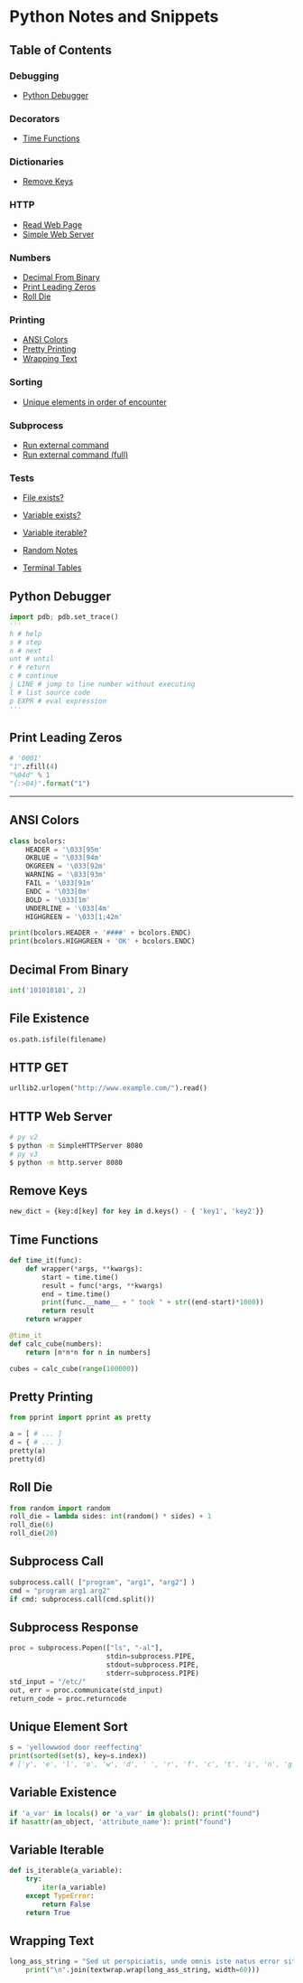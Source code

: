 # Python Notes and Snippets

## Table of Contents

### Debugging
  * [Python Debugger](#python-debugger)
### Decorators
  * [Time Functions](#time-functions)
### Dictionaries
  * [Remove Keys](#remove-keys)
### HTTP
  * [Read Web Page](#http-get)
  * [Simple Web Server](#http-web-server)
### Numbers
  * [Decimal From Binary](#decimal-from-binary)
  * [Print Leading Zeros](#print-leading-zeros)
  * [Roll Die](#roll-die)
### Printing
  * [ANSI Colors](#ansi-colors)
  * [Pretty Printing](#pretty-printing)
  * [Wrapping Text](#wrapping-text)
### Sorting
  * [Unique elements in order of encounter](#unique-element-sort)
### Subprocess
  * [Run external command](#subprocess-call)
  * [Run external command (full)](#subprocess-response)
### Tests
  * [File exists?](#file-existence)
  * [Variable exists?](#variable-existence)
  * [Variable iterable?](#variable-iterable)

* [Random Notes](notes.py)
* [Terminal Tables](terminal_tables.md)

## Python Debugger

```python
import pdb; pdb.set_trace()
'''
h # help
s # step
n # next
unt # until
r # return
c # continue
j LINE # jump to line number without executing
l # list source code
p EXPR # eval expression
'''
```

## Print Leading Zeros

```python
# '0001'
"1".zfill(4)
"%04d" % 1
"{:>04}".format("1")

```
----

## ANSI Colors

```python
class bcolors:
    HEADER = '\033[95m'
    OKBLUE = '\033[94m'
    OKGREEN = '\033[92m'
    WARNING = '\033[93m'
    FAIL = '\033[91m'
    ENDC = '\033[0m'
    BOLD = '\033[1m'
    UNDERLINE = '\033[4m'
    HIGHGREEN = '\033[1;42m'

print(bcolors.HEADER + '####' + bcolors.ENDC)
print(bcolors.HIGHGREEN + 'OK' + bcolors.ENDC)
```

## Decimal From Binary

```python
int('101010101', 2)
```

## File Existence

```python
os.path.isfile(filename)
```

## HTTP GET

```python
urllib2.urlopen("http://www.example.com/").read()
```

## HTTP Web Server

```bash
# py v2
$ python -m SimpleHTTPServer 8080
# py v3
$ python -m http.server 8080
```

## Remove Keys

```python
new_dict = {key:d[key] for key in d.keys() - { 'key1', 'key2'}}
```

## Time Functions

```python
def time_it(func):
    def wrapper(*args, **kwargs):
        start = time.time()
        result = func(*args, **kwargs)
        end = time.time()
        print(func.__name__ + " took " + str((end-start)*1000))
        return result
    return wrapper

@time_it
def calc_cube(numbers):
    return [n*n*n for n in numbers]

cubes = calc_cube(range(100000))
```

## Pretty Printing

```python
from pprint import pprint as pretty

a = [ # ... ]
d = { # ... }
pretty(a)
pretty(d)
```

## Roll Die

```python
from random import random
roll_die = lambda sides: int(random() * sides) + 1
roll_die(6)
roll_die(20)
```

## Subprocess Call

```python
subprocess.call( ["program", "arg1", "arg2"] )
cmd = "program arg1 arg2"
if cmd: subprocess.call(cmd.split())
```

## Subprocess Response

```python
proc = subprocess.Popen(["ls", "-al"],
                        stdin=subprocess.PIPE,
                        stdout=subprocess.PIPE,
                        stderr=subprocess.PIPE)
std_input = "/etc/"
out, err = proc.communicate(std_input)
return_code = proc.returncode
```

## Unique Element Sort

```python
s = 'yellowwood door reeffecting'
print(sorted(set(s), key=s.index))
# ['y', 'e', 'l', 'o', 'w', 'd', ' ', 'r', 'f', 'c', 't', 'i', 'n', 'g']
```

## Variable Existence

```python
if 'a_var' in locals() or 'a_var' in globals(): print("found")
if hasattr(an_object, 'attribute_name'): print("found")
```

## Variable Iterable

```python
def is_iterable(a_variable):
    try:
        iter(a_variable)
    except TypeError:
        return False
    return True
```

## Wrapping Text

```python
long_ass_string = "Sed ut perspiciatis, unde omnis iste natus error sit voluptatem accusantium doloremque laudantium, totam rem aperiam eaque ipsa, quae ab illo inventore veritatis et quasi architecto beatae vitae dicta sunt, explicabo. Nemo enim ipsam voluptatem, quia voluptas sit, aspernatur aut odit aut fugit, sed quia consequuntur magni dolores eos, qui ratione voluptatem sequi nesciunt, neque porro quisquam est, qui dolorem ipsum, quia dolor sit amet consectetur adipisci[ng] velit, sed quia non-numquam [do] eius modi tempora inci[di]dunt, ut labore et dolore magnam aliquam quaerat voluptatem. Ut enim ad minima veniam, quis nostrum exercitationem ullam corporis suscipit laboriosam, nisi ut aliquid ex ea commodi consequatur? Quis autem vel eum iure reprehenderit, qui in ea voluptate velit esse, quam nihil molestiae consequatur, vel illum, qui dolorem eum fugiat, quo voluptas nulla pariatur"
    print("\n".join(textwrap.wrap(long_ass_string, width=60)))
```
